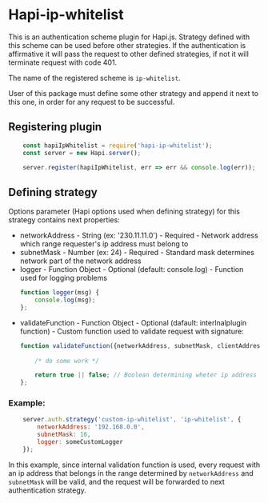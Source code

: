 # Hapi-ip-whitelist
This is an authentication scheme plugin for Hapi.js. Strategy defined with this scheme can be used before other strategies. If the authentication is affirmative it will pass the request to other defined strategies, if not it will terminate request with code 401.

The name of the registered scheme is `ip-whitelist`.

User of this package must define some other strategy and append it next to this one, in order for any request to be successful.

## Registering plugin
```javascript
    const hapiIpWhitelist = require('hapi-ip-whitelist');
    const server = new Hapi.server();

    server.register(hapiIpWhitelist, err => err && console.log(err));
```
## Defining strategy
Options parameter (Hapi options used when defining strategy) for this strategy contains next properties:
- networkAddress - String (ex: '230.11.11.0') - Required - Network address which range requester's ip address must belong to
- subnetMask - Number (ex: 24) - Required - Standard mask determines network part of the network address
- logger - Function Object - Optional (default: console.log) - Function used for logging problems
  ```javascript
  function logger(msg) {
      console.log(msg);
  };
  ```
- validateFunction - Function Object - Optional (dafault: interlnalplugin function) - Custom function used to validate request with signature:
  ```javascript
  function validateFunction({networkAddress, subnetMask, clientAddress}) {
      
      /* do some work */

      return true || false; // Boolean determining wheter ip address is valid or not
  };
  ```
### Example:
```javascript
    server.auth.strategy('custom-ip-whitelist', 'ip-whitelist', {
        networkAddress: '192.168.0.0',
        subnetMask: 16,
        logger: someCustomLogger
    });
```
In this example, since internal validation function is used, every request with an ip address that belongs in the range determined by `networkAddress` and `subnetMask` will be valid, and the request will be forwarded to next authentication strategy.

